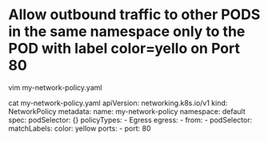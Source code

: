 
# Allow outbound traffic to other PODS in the same namespace only to the POD with label color=yello on Port 80
vim my-network-policy.yaml

cat my-network-policy.yaml
apiVersion: networking.k8s.io/v1
kind: NetworkPolicy
metadata:
  name: my-network-policy
  namespace: default
spec:
  podSelector: {}
  policyTypes:
    - Egress
  egress:
    - from:
      - podSelector:
          matchLabels:
            color: yellow
      ports:
        - port: 80

